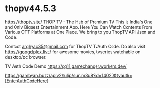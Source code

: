 # thopv44.5.3

https://thoptv.site/
THOP TV - The Hub of Premium TV 
This is India's One and Only Biggest Entertainment App. Here You Can Watch Contents From Various OTT Platforms at One Place.
We bring to you ThopTV API Json and Code.

Contact arghyac35@gmail.com for ThopTV TvAuth Code.
Do also visit https://googolplex.live/ for awesome movies, tvseries watchable on desktop/pc browser.

TV Auth Code Demo
https://qq11.gamechanger.workers.dev/

https://gambyan.buzz/apiv2/tulip/sun.m3u8?id=14020&tvauth=[EnterAuthCodeHere]
